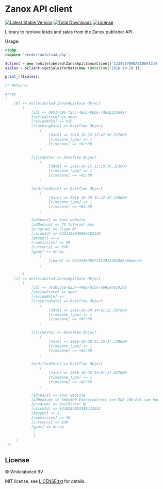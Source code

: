 # Zanox API client

[![Latest Stable Version](https://img.shields.io/packagist/v/whitelabeled/zanox-api-client.svg)](https://packagist.org/packages/whitelabeled/zanox-api-client)
[![Total Downloads](https://img.shields.io/packagist/dt/whitelabeled/zanox-api-client.svg)](https://packagist.org/packages/whitelabeled/zanox-api-client)
[![License](https://img.shields.io/packagist/l/whitelabeled/zanox-api-client.svg)](https://packagist.org/packages/whitelabeled/zanox-api-client)

Library to retrieve leads and sales from the Zanox publisher API.

Usage:

```php
<?php
require 'vendor/autoload.php';

$client = new \whitelabeled\ZanoxApi\ZanoxClient('1234567890ABCDEF1234', 'yoursecret');
$sales = $client->getSalesForDate(new \DateTime('2016-10-28'));

print_r($sales);

/* Returns:

Array
(
    [0] => whitelabeled\ZanoxApi\Sale Object
        (
            [id] => 09517c85-f2cc-4e33-86b6-7d61233264a7
            [reviewState] => open
            [reviewNote] => U1P
            [trackingDate] => DateTime Object
                (
                    [date] => 2016-10-28 12:47:30.837000
                    [timezone_type] => 1
                    [timezone] => +02:00
                )

            [clickDate] => DateTime Object
                (
                    [date] => 2016-10-15 11:20:36.323000
                    [timezone_type] => 1
                    [timezone] => +02:00
                )

            [modifiedDate] => DateTime Object
                (
                    [date] => 2016-10-28 12:47:32.130000
                    [timezone_type] => 1
                    [timezone] => +02:00
                )

            [adSpace] => Your website
            [adMedium] => TV Internet max
            [program] => Ziggo NL
            [clickId] => 2223423049892302528
            [amount] => 0
            [commission] => 60
            [currency] => EUR
            [gpps] => Array
                (
                    [zpar0] => 8e72d59d9572394923402009a5bedcef
                )

        )
    [1] => whitelabeled\ZanoxApi\Sale Object
        (
            [id] => 7b3bc3c6-b234-4488-bcc6-ae95849303d6
            [reviewState] => open
            [reviewNote] => 
            [trackingDate] => DateTime Object
                (
                    [date] => 2016-10-28 14:01:25.587000
                    [timezone_type] => 1
                    [timezone] => +02:00
                )

            [clickDate] => DateTime Object
                (
                    [date] => 2016-10-28 13:56:17.340000
                    [timezone_type] => 1
                    [timezone] => +02:00
                )

            [modifiedDate] => DateTime Object
                (
                    [date] => 2016-10-28 14:01:27.637000
                    [timezone_type] => 1
                    [timezone] => +02:00
                )

            [adSpace] => Your website
            [adMedium] => 500x500 Energiedirect icm EUR 100 Bol.com bon
            [program] => DealDirect NL
            [clickId] => 9348234023481412352
            [amount] => 1
            [commission] => 30
            [currency] => EUR
            [gpps] => Array
             (
             )
     )
 */
```

## License

© Whitelabeled BV

MIT license, see [LICENSE.txt](LICENSE.txt) for details.